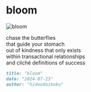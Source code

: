 # bloom
![bloom](images/bloom.jpeg)

chase the butterflies</br>
that guide your stomach</br>
out of kindness that only exists</br>
within transactional relationships</br>
and cliché definitions of success


```markdown
title: "bloom"
date: "2024-07-23"
author: "hideodaikoku"
```